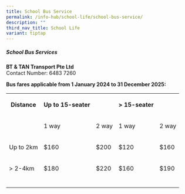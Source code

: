 ```yaml
---
title: School Bus Service
permalink: /info-hub/school-life/school-bus-service/
description: ""
third_nav_title: School Life
variant: tiptap
---
```

<h5><strong>School Bus Services</strong></h5>
<p><strong>BT &amp; TAN Transport Pte Ltd<br></strong>Contact Number: 6483
7260</p>
<p><strong>Bus fares applicable from 1 January 2024 to 31 December 2025:</strong>
<br>
</p>
<table style="minWidth: 125px">
<colgroup>
<col>
<col>
<col>
<col>
<col>
</colgroup>
<tbody>
<tr>
<th rowspan="1" colspan="1">
<p>Distance
<br>
</p>
</th>
<th rowspan="1" colspan="1">
<p>Up to 15-seater</p>
</th>
<th rowspan="1" colspan="1">
<p></p>
</th>
<th rowspan="1" colspan="1">
<p>&gt; 15-seater</p>
</th>
<th rowspan="1" colspan="1">
<p>
<br>
</p>
</th>
</tr>
<tr>
<td rowspan="1" colspan="1">
<p>
<br>
</p>
</td>
<td rowspan="1" colspan="1">
<p>1 way
<br>
</p>
</td>
<td rowspan="1" colspan="1">
<p>2 way
<br>
</p>
</td>
<td rowspan="1" colspan="1">
<p>1 way
<br>
</p>
</td>
<td rowspan="1" colspan="1">
<p>2 way
<br>
</p>
</td>
</tr>
<tr>
<td rowspan="1" colspan="1">
<p>Up to 2km
<br>
</p>
</td>
<td rowspan="1" colspan="1">
<p>$160
<br>
</p>
</td>
<td rowspan="1" colspan="1">
<p>$200
<br>
</p>
</td>
<td rowspan="1" colspan="1">
<p>$120
<br>
</p>
</td>
<td rowspan="1" colspan="1">
<p>$160
<br>
</p>
</td>
</tr>
<tr>
<td rowspan="1" colspan="1">
<p>&gt; 2-4km
<br>
</p>
</td>
<td rowspan="1" colspan="1">
<p>$180
<br>
</p>
</td>
<td rowspan="1" colspan="1">
<p>$220
<br>
</p>
</td>
<td rowspan="1" colspan="1">
<p>$160
<br>
</p>
</td>
<td rowspan="1" colspan="1">
<p>$190
<br>
</p>
</td>
</tr>
<tr>
<td rowspan="1" colspan="1">
<p></p>
</td>
<td rowspan="1" colspan="1">
<p></p>
</td>
<td rowspan="1" colspan="1">
<p></p>
</td>
<td rowspan="1" colspan="1">
<p></p>
</td>
<td rowspan="1" colspan="1">
<p></p>
</td>
</tr>
</tbody>
</table>
<p></p>